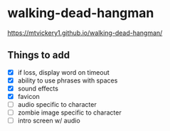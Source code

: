 # walking-dead-hangman

https://mtvickery1.github.io/walking-dead-hangman/

## Things to add

- [x] if loss, display word on timeout
- [x] ability to use phrases with spaces
- [x] sound effects
- [x] favicon
- [ ] audio specific to character
- [ ] zombie image specific to character
- [ ] intro screen w/ audio